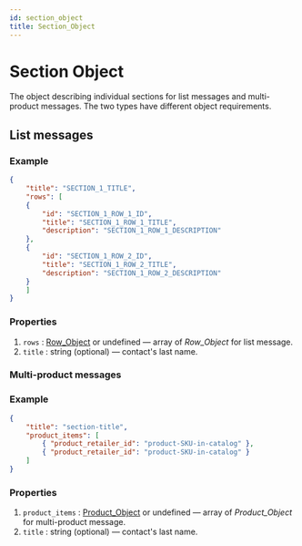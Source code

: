 ```yaml
---
id: section_object
title: Section_Object
---
```


# Section Object
The object describing individual sections for list messages and multi-product messages. The two types have different object requirements.

## List messages
### Example
```json
{
    "title": "SECTION_1_TITLE",
    "rows": [
    {
        "id": "SECTION_1_ROW_1_ID",
        "title": "SECTION_1_ROW_1_TITLE",
        "description": "SECTION_1_ROW_1_DESCRIPTION"
    },
    {
        "id": "SECTION_1_ROW_2_ID",
        "title": "SECTION_1_ROW_2_TITLE",
        "description": "SECTION_1_ROW_2_DESCRIPTION"
    }
    ]
}
```

### Properties
1. `rows` : [Row_Object](row_object) or undefined — array of *Row_Object* for list message.
2. `title` : string (optional) — contact's last name.

### Multi-product messages
### Example
```json
{
    "title": "section-title",
    "product_items": [
        { "product_retailer_id": "product-SKU-in-catalog" },
        { "product_retailer_id": "product-SKU-in-catalog" }
    ]
}
```

### Properties
1. `product_items` : [Product_Object](product_object) or undefined — array of *Product_Object* for multi-product message.
2. `title` : string (optional) — contact's last name.
